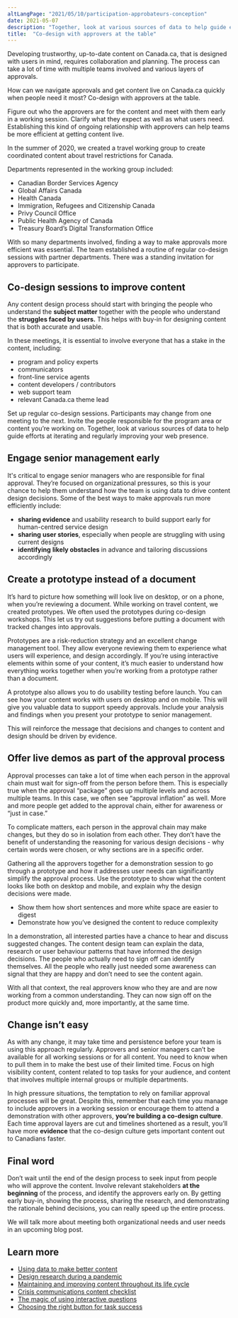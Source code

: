 ```yaml
---
altLangPage: "2021/05/10/participation-approbateurs-conception"
date: 2021-05-07
description: "Together, look at various sources of data to help guide efforts at iterating and regularly improving your web presence."
title:  "Co-design with approvers at the table"
---
```


Developing trustworthy, up-to-date content on Canada.ca, that is designed with users in mind, requires collaboration and planning. The process can take a lot of time with multiple teams involved and various layers of approvals.

How can we navigate approvals and get content live on Canada.ca quickly when people need it most? Co-design with approvers at the table.


Figure out who the approvers are for the content and meet with them early in a working session. Clarify what they expect as well as what users need. Establishing this kind of ongoing relationship with approvers can help teams be more efficient at getting content live. 

In the summer of 2020, we created a travel working group to create coordinated content about travel restrictions for Canada. 

Departments represented in the working group included:

- Canadian Border Services Agency 
- Global Affairs Canada
- Health Canada
- Immigration, Refugees and Citizenship Canada 
- Privy Council Office
- Public Health Agency of Canada  
- Treasury Board’s Digital Transformation Office 

With so many departments involved, finding a way to make approvals more efficient was essential. The team established a routine of regular co-design sessions with partner departments. There was a standing invitation for approvers to participate. 

## Co-design sessions to improve content

Any content design process should start with bringing the people who understand the **subject matter** together with the people who understand the **struggles faced by users.** This helps with buy-in for designing content that is both accurate and usable.

In these meetings, it is essential to involve everyone that has a stake in the content, including:

- program and policy experts
- communicators
- front-line service agents
- content developers / contributors
- web support team 
- relevant Canada.ca theme lead

Set up regular co-design sessions. Participants may change from one meeting to the next. Invite the people responsible for the program area or content you’re working on. Together, look at various sources of data to help guide efforts at iterating and regularly improving your web presence. 

## Engage senior management early

It's critical to engage senior managers who are responsible for final approval. They’re focused on organizational pressures, so this is your chance to help them understand how the team is using data to drive content design decisions. Some of the best ways to make approvals run more efficiently include:

- **sharing evidence** and usability research to build support early for human-centred service design
- **sharing** **user stories**, especially when people are struggling with using current designs 
- **identifying** **likely obstacles** in advance and tailoring discussions accordingly

## Create a prototype instead of a document

It’s hard to picture how something will look live on desktop, or on a phone, when you’re reviewing a document. While working on travel content, we created prototypes. We often used the prototypes during co-design workshops. This let us try out suggestions before putting a document with tracked changes into approvals.

Prototypes are a risk-reduction strategy and an excellent change management tool. They allow everyone reviewing them to experience what users will experience, and design accordingly. If you’re using interactive elements within some of your content, it’s much easier to understand how everything works together when you’re working from a prototype rather than a document.

A prototype also allows you to do usability testing before launch. You can see how your content works with users on desktop and on mobile. This will give you valuable data to support speedy approvals. Include your analysis and findings when you present your prototype to senior management. 

This will reinforce the message that decisions and changes to content and design should be driven by evidence. 

## Offer live demos as part of the approval process

Approval processes can take a lot of time when each person in the approval chain must wait for sign-off from the person before them. This is especially true when the approval “package” goes up multiple levels and across multiple teams. In this case, we often see “approval inflation” as well. More and more people get added to the approval chain, either for awareness or “just in case.” 

To complicate matters, each person in the approval chain may make changes, but they do so in isolation from each other. They don’t have the benefit of understanding the reasoning for various design decisions - why certain words were chosen, or why sections are in a specific order.

Gathering all the approvers together for a demonstration session to go through a prototype and how it addresses user needs can significantly simplify the approval process. Use the prototype to show what the content looks like both on desktop and mobile, and explain why the design decisions were made. 

- Show them how short sentences and more white space are easier to digest
- Demonstrate how you’ve designed the content to reduce complexity 

In a demonstration, all interested parties have a chance to hear and discuss suggested changes. The content design team can explain the data, research or user behaviour patterns that have informed the design decisions. The people who actually need to sign off can identify themselves. All the people who really just needed some awareness can signal that they are happy and don’t need to see the content again. 

With all that context, the real approvers know who they are and are now working from a common understanding. They can now sign off on the product more quickly and, more importantly, at the same time.

## Change isn’t easy

As with any change, it may take time and persistence before your team is using this approach regularly. Approvers and senior managers can’t be available for all working sessions or for all content. You need to know when to pull them in to make the best use of their limited time. Focus on high visibility content, content related to top tasks for your audience, and content that involves multiple internal groups or multiple departments. 

In high pressure situations, the temptation to rely on familiar approval processes will be great. Despite this, remember that each time you manage to include approvers in a working session or encourage them to attend a demonstration with other approvers, **you’re building a co-design culture**. Each time approval layers are cut and timelines shortened as a result, you’ll have more **evidence** that the co-design culture gets important content out to Canadians faster. 

## Final word

Don’t wait until the end of the design process to seek input from people who will approve the content. Involve relevant stakeholders **at the beginning** of the process, and identify the approvers early on. By getting early buy-in, showing the process, sharing the research, and demonstrating the rationale behind decisions, you can really speed up the entire process. 

We will talk more about meeting both organizational needs and user needs in an upcoming blog post. 

## Learn more

- [Using data to make better content](https://blog.canada.ca/2021/02/04/data-to-action.html)
- [Design research during a pandemic](https://blog.canada.ca/2020/07/30/design-research-during-pandemic.html)
- [Maintaining and improving content throughout its life cycle](https://blog.canada.ca/2021/03/25/maintaining-web-content.html)
- [Crisis communications content checklist](https://design.canada.ca/crisis/content.html)
- [The magic of using interactive questions](https://blog.canada.ca/2021/04/08/using-interactive-questions.html)
- [Choosing the right button for task success](https://blog.canada.ca/2020/12/17/choosing-buttons.html)

